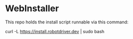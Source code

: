 # WebInstaller

This repo holds the install script runnable via this command:

curl -L https://install.robotdriver.dev | sudo bash
